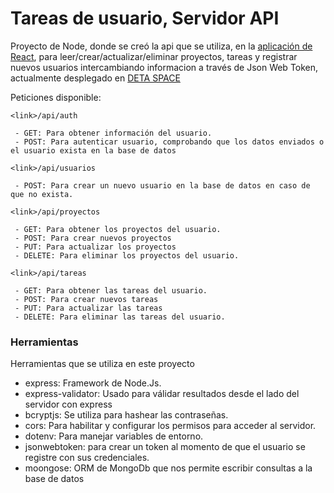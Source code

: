 # Tareas de usuario, Servidor API

Proyecto de Node, donde se creó la api que se utiliza, en la [aplicación de React](https://github.com/Leonardo-G/react-administrador-proyectos), para leer/crear/actualizar/eliminar proyectos, tareas y registrar nuevos usuarios intercambiando informacion a través de Json Web Token, actualmente desplegado en [DETA SPACE](https://deta.space/)

Peticiones disponible:

```
<link>/api/auth

 - GET: Para obtener información del usuario.
 - POST: Para autenticar usuario, comprobando que los datos enviados o el usuario exista en la base de datos
```

```
<link>/api/usuarios

 - POST: Para crear un nuevo usuario en la base de datos en caso de que no exista. 
```


```
<link>/api/proyectos

 - GET: Para obtener los proyectos del usuario.
 - POST: Para crear nuevos proyectos
 - PUT: Para actualizar los proyectos
 - DELETE: Para eliminar los proyectos del usuario.  
```


```
<link>/api/tareas

 - GET: Para obtener las tareas del usuario.
 - POST: Para crear nuevos tareas
 - PUT: Para actualizar las tareas
 - DELETE: Para eliminar las tareas del usuario.  
```

### Herramientas

Herramientas que se utiliza en este proyecto
 - express: Framework de Node.Js.
 - express-validator: Usado para válidar resultados desde el lado del servidor con express
 - bcryptjs: Se utiliza para hashear las contraseñas.
 - cors: Para habilitar y configurar los permisos para acceder al servidor.
 - dotenv: Para manejar variables de entorno.
 - jsonwebtoken: para crear un token al momento de que el usuario se registre con sus credenciales.
 - moongose: ORM de MongoDb que nos permite escribir consultas a la base de datos

